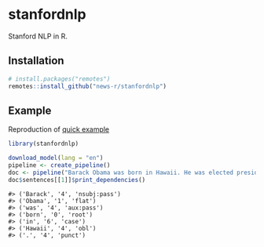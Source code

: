 
<!-- README.md is generated from README.Rmd. Please edit that file -->

<!-- badges: start -->

<!-- badges: end -->

# stanfordnlp

Stanford NLP in R.

## Installation

``` r
# install.packages("remotes")
remotes::install_github("news-r/stanfordnlp")
```

## Example

Reproduction of [quick
example](https://stanfordnlp.github.io/stanfordnlp/installation_usage.html)

``` r
library(stanfordnlp)

download_model(lang = "en")
pipeline <- create_pipeline()
doc <- pipeline("Barack Obama was born in Hawaii. He was elected president in 2008.")
doc$sentences[[1]]$print_dependencies()
```

    #> ('Barack', '4', 'nsubj:pass')
    #> ('Obama', '1', 'flat')
    #> ('was', '4', 'aux:pass')
    #> ('born', '0', 'root')
    #> ('in', '6', 'case')
    #> ('Hawaii', '4', 'obl')
    #> ('.', '4', 'punct')
